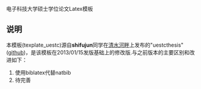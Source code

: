 电子科技大学硕士学位论文Latex模板

<h2>说明</h2>
  本模板(texplate_uestc)源自<b>shifujun</b>同学在<a href="http://bbs.qshpan.com">清水河畔</a>上发布的"uestcthesis"(<a href="https://github.com/shifujun/UESTCthesis">github</a>)，是该模板在2013/01/15发版基础上的修改版.与之前版本的主要区别和改进如下：
  <ol>
    <li>使用biblatex代替natbib</li>
    <li>待完善</li>
  </ol>

